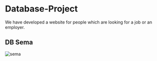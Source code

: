 # Database-Project
We have developed a website for people which are looking for a job or an employer.
## DB Sema
![sema](https://user-images.githubusercontent.com/69711134/208479068-2a5e3967-f5ef-4454-a2ee-97d89e8da246.png)

